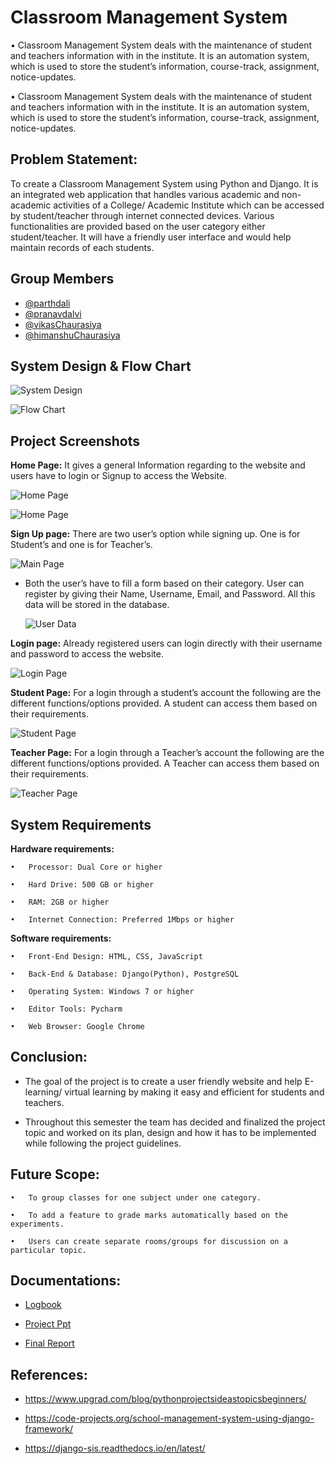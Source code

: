 # Classroom Management System

• Classroom Management System deals with the maintenance of student and teachers information with in the institute. 
It is an automation system, which is used to store the student’s information, course-track, assignment, notice-updates.  

• Classroom Management System deals with the maintenance of student and teachers information with in the institute. It is an automation system, which is used to store the student’s information, course-track, assignment, notice-updates. 

## Problem Statement:
To create a Classroom Management System using Python and Django. 
It is an integrated web application that handles various academic and non-academic activities of a College/ Academic Institute which can be accessed by student/teacher through internet connected devices. 
Various functionalities are provided based on the user category either student/teacher. It will have a friendly user interface and would help maintain records of each students.

## Group Members

 - [@parthdali](https://github.com/parthd06)
 - [@pranavdalvi](https://github.com/PRANAVD-10)
 - [@vikasChaurasiya](https://github.com/ShivamB10)
 - [@himanshuChaurasiya](https://github.com/ShivamB10)

## System Design & Flow Chart

![System Design](https://github.com/parthd06/Python-Classroom_Management_System/blob/main/Extras/Screenshot/SystemDesign.png)

![Flow Chart](https://github.com/parthd06/Python-Classroom_Management_System/blob/main/Extras/Screenshot/Flowchart.png)

## Project Screenshots
**Home Page:**
It gives a general Information regarding to the website and users have to login or Signup to access the Website.

![Home Page](https://github.com/parthd06/Python-Classroom_Management_System/blob/main/Extras/Screenshot/ss1.png)

![Home Page](https://github.com/parthd06/Python-Classroom_Management_System/blob/main/Extras/Screenshot/ss2.png)

**Sign Up page:** 
There are two user’s option while signing up. One is for Student’s and one is for Teacher’s. 

![Main Page](https://github.com/parthd06/Python-Classroom_Management_System/blob/main/Extras/Screenshot/ss3.png)

- Both the user’s have to fill a form based on their category. User can register by giving their Name, Username, Email, and Password. All this data will be stored in the database.

  ![User Data](https://github.com/parthd06/Python-Classroom_Management_System/blob/main/Extras/Screenshot/ss4.png)

**Login page:**
Already registered users can login directly with their username and password to access the website. 

![Login Page](https://github.com/parthd06/Python-Classroom_Management_System/blob/main/Extras/Screenshot/ss5.png)

**Student Page:**
For a login through a student’s account the following are the different functions/options provided. A student can access them based on their requirements.

![Student Page](https://github.com/parthd06/Python-Classroom_Management_System/blob/main/Extras/Screenshot/ss6.png)

**Teacher Page:** 
For a login through a Teacher’s account the following are the different functions/options provided. A Teacher can access them based on their requirements.

![Teacher Page](https://github.com/parthd06/Python-Classroom_Management_System/blob/main/Extras/Screenshot/ss7.png)

## System Requirements

**Hardware requirements:**

    •	Processor: Dual Core or higher

    •	Hard Drive: 500 GB or higher

    •	RAM: 2GB or higher

    •	Internet Connection: Preferred 1Mbps or higher

**Software requirements:**

    •	Front-End Design: HTML, CSS, JavaScript

    •	Back-End & Database: Django(Python), PostgreSQL

    •	Operating System: Windows 7 or higher

    •	Editor Tools: Pycharm 

    •	Web Browser: Google Chrome 

## Conclusion:

- The goal of the project is to create a user friendly website and help E-learning/ virtual learning by making it easy and efficient for students and teachers. 

- Throughout this semester the team has decided and finalized the project topic and worked on its plan, design and how it has to be implemented while following the project guidelines.

## Future Scope:

    •	To group classes for one subject under one category.

    •	To add a feature to grade marks automatically based on the experiments.

    •	Users can create separate rooms/groups for discussion on a particular topic.

## Documentations:

- [Logbook]()

- [Project Ppt]()

- [Final Report]()

## References:

- https://www.upgrad.com/blog/python­projects­ideas­topics­beginners/ 

- https://code-projects.org/school-management-system-using-django-framework/

- https://django-sis.readthedocs.io/en/latest/
